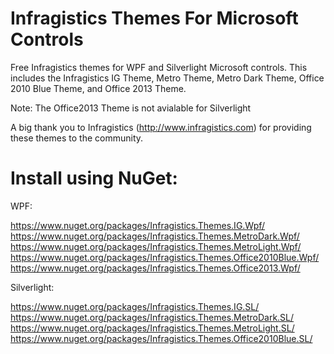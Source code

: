 # Infragistics Themes For Microsoft Controls
Free Infragistics themes for WPF and Silverlight Microsoft controls.  This includes the Infragistics IG Theme, Metro Theme, Metro Dark Theme, Office 2010 Blue Theme, and Office 2013 Theme.

Note: The Office2013 Theme is not avialable for Silverlight

A big thank you to Infragistics (http://www.infragistics.com) for providing these themes to the community.

# Install using NuGet:

WPF:

https://www.nuget.org/packages/Infragistics.Themes.IG.Wpf/
https://www.nuget.org/packages/Infragistics.Themes.MetroDark.Wpf/
https://www.nuget.org/packages/Infragistics.Themes.MetroLight.Wpf/
https://www.nuget.org/packages/Infragistics.Themes.Office2010Blue.Wpf/
https://www.nuget.org/packages/Infragistics.Themes.Office2013.Wpf/

Silverlight:

https://www.nuget.org/packages/Infragistics.Themes.IG.SL/
https://www.nuget.org/packages/Infragistics.Themes.MetroDark.SL/
https://www.nuget.org/packages/Infragistics.Themes.MetroLight.SL/
https://www.nuget.org/packages/Infragistics.Themes.Office2010Blue.SL/
